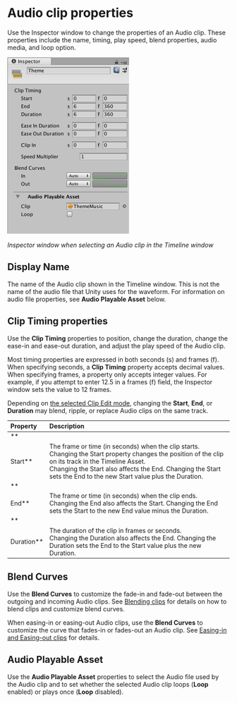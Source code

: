 # Audio clip properties

Use the Inspector window to change the properties of an Audio clip. These properties include the name, timing, play
speed, blend properties, audio media, and loop option.

![Inspector window when selecting an Audio clip in the Timeline window](images/timeline_inspector_audio_clip.png)

_Inspector window when selecting an Audio clip in the Timeline window_

## Display Name

The name of the Audio clip shown in the Timeline window. This is not the name of the audio file that Unity uses for the
waveform. For information on audio file properties, see **Audio Playable Asset** below.

## Clip Timing properties

Use the **Clip Timing** properties to position, change the duration, change the ease-in and ease-out duration, and
adjust the play speed of the Audio clip.

Most timing properties are expressed in both seconds (s) and frames (f). When specifying seconds, a **Clip Timing**
property accepts decimal values. When specifying frames, a property only accepts integer values. For example, if you
attempt to enter 12.5 in a frames (f) field, the Inspector window sets the value to 12 frames.

Depending on [the selected Clip Edit mode](clp_about.md), changing the **Start**, **End**, or **Duration** may blend,
ripple, or replace Audio clips on the same track.

|**Property** |**Description** |
|:---|:---|
|**
Start**|The frame or time (in seconds) when the clip starts. Changing the Start property changes the position of the clip on its track in the Timeline Asset.<br />Changing the Start also affects the End. Changing the Start sets the End to the new Start value plus the Duration.|
|**
End**|The frame or time (in seconds) when the clip ends.<br />Changing the End also affects the Start. Changing the End sets the Start to the new End value minus the Duration.|
|**
Duration**|The duration of the clip in frames or seconds.<br />Changing the Duration also affects the End. Changing the Duration sets the End to the Start value plus the new Duration.|

## Blend Curves

Use the **Blend Curves** to customize the fade-in and fade-out between the outgoing and incoming Audio clips.
See [Blending clips](clp_blend.md) for details on how to blend clips and customize blend curves.

When easing-in or easing-out Audio clips, use the **Blend Curves** to customize the curve that fades-in or fades-out an
Audio clip. See [Easing-in and Easing-out clips](clp_ease.md) for details.

## Audio Playable Asset

Use the **Audio Playable Asset** properties to select the Audio file used by the Audio clip and to set whether the
selected Audio clip loops (**Loop** enabled) or plays once (**Loop** disabled).

